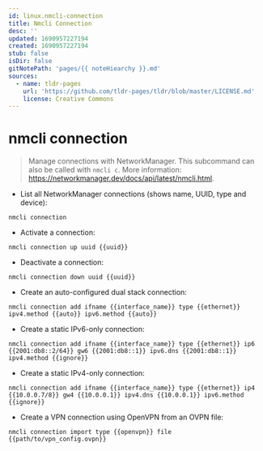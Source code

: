 ```yaml
---
id: linux.nmcli-connection
title: Nmcli Connection
desc: ''
updated: 1690957227194
created: 1690957227194
stub: false
isDir: false
gitNotePath: 'pages/{{ noteHiearchy }}.md'
sources:
  - name: tldr-pages
    url: 'https://github.com/tldr-pages/tldr/blob/master/LICENSE.md'
    license: Creative Commons
---
```

# nmcli connection

> Manage connections with NetworkManager.
> This subcommand can also be called with `nmcli c`.
> More information: <https://networkmanager.dev/docs/api/latest/nmcli.html>.

- List all NetworkManager connections (shows name, UUID, type and device):

`nmcli connection`

- Activate a connection:

`nmcli connection up uuid {{uuid}}`

- Deactivate a connection:

`nmcli connection down uuid {{uuid}}`

- Create an auto-configured dual stack connection:

`nmcli connection add ifname {{interface_name}} type {{ethernet}} ipv4.method {{auto}} ipv6.method {{auto}}`

- Create a static IPv6-only connection:

`nmcli connection add ifname {{interface_name}} type {{ethernet}} ip6 {{2001:db8::2/64}} gw6 {{2001:db8::1}} ipv6.dns {{2001:db8::1}} ipv4.method {{ignore}}`

- Create a static IPv4-only connection:

`nmcli connection add ifname {{interface_name}} type {{ethernet}} ip4 {{10.0.0.7/8}} gw4 {{10.0.0.1}} ipv4.dns {{10.0.0.1}} ipv6.method {{ignore}}`

- Create a VPN connection using OpenVPN from an OVPN file:

`nmcli connection import type {{openvpn}} file {{path/to/vpn_config.ovpn}}`

